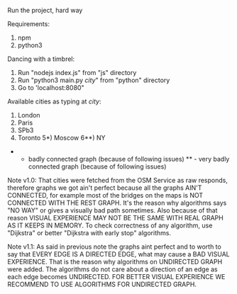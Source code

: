 Run the project, hard way

Requirements:
1) npm
2) python3

Dancing with a timbrel:
1) Run "nodejs index.js" from "js" directory
2) Run "python3 main.py *city*" from "python" directory
3) Go to 'localhost:8080"

Available cities as typing at *city*:
1) London
2) Paris
3) SPb3
4) Toronto
5*) Moscow
6**) NY

* - badly connected graph (because of following issues)
** - very badly connected graph (because of following issues)

Note v1.0: That cities were fetched from the OSM Service as raw responds, therefore graphs we got ain't perfect because all the graphs AIN'T CONNECTED, for example most of the bridges on the maps is NOT CONNECTED WITH THE REST GRAPH. It's the reason why algorithms says "NO WAY" or gives a visually bad path sometimes. Also because of that reason VISUAL EXPERIENCE MAY NOT BE THE SAME WITH REAL GRAPH AS IT KEEPS IN MEMORY. To check correctness of any algorithm, use "Dijkstra" or better "Dijkstra with early stop" algorithms.

Note v1.1: As said in previous note the graphs aint perfect and to worth to say that EVERY EDGE IS A DIRECTED EDGE, what may cause a BAD VISUAL EXPERIENCE. That is the reason why algorithms on UNDIRECTED GRAPH were added. The algorithms do not care about a direction of an edge as each edge becomes UNDIRECTED. FOR BETTER VISUAL EXPERIENCE WE RECOMMEND TO USE ALGORITHMS FOR UNDIRECTED GRAPH.
